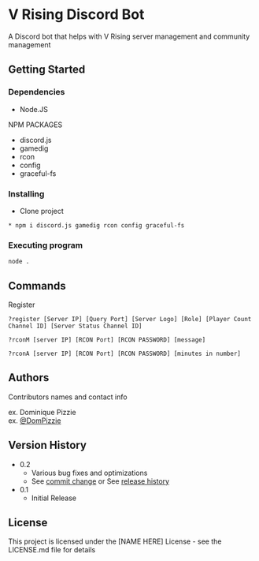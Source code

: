 # V Rising Discord Bot

A Discord bot that helps with V Rising server management and community management

## Getting Started

### Dependencies

* Node.JS

NPM PACKAGES
* discord.js
* gamedig
* rcon
* config
* graceful-fs

### Installing

* Clone project
```
* npm i discord.js gamedig rcon config graceful-fs
```

### Executing program

```
node .
```

## Commands

Register
```
?register [Server IP] [Query Port] [Server Logo] [Role] [Player Count Channel ID] [Server Status Channel ID]
```
```
?rconM [server IP] [RCON Port] [RCON PASSWORD] [message]
```
```
?rconA [server IP] [RCON Port] [RCON PASSWORD] [minutes in number]
```

## Authors

Contributors names and contact info

ex. Dominique Pizzie  
ex. [@DomPizzie](https://twitter.com/dompizzie)

## Version History

* 0.2
    * Various bug fixes and optimizations
    * See [commit change]() or See [release history]()
* 0.1
    * Initial Release

## License

This project is licensed under the [NAME HERE] License - see the LICENSE.md file for details
